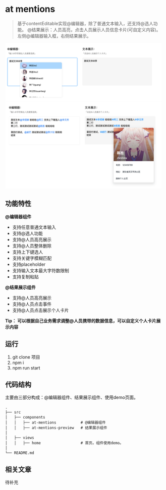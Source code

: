 # at mentions 

> 基于contentEditable实现@编辑器，除了普通文本输入，还支持@选人功能。
> @结果展示：人员高亮，点击人员展示人员信息卡片(可自定义内容)。
> 左侧@编辑器输入框，右侧结果展示。

![](./demo/demo-2.png)
![](./demo/demo-5.png)


## 功能特性

**@编辑器组件**

* 支持任意普通文本输入
* 支持@选人功能
* 支持@人员高亮展示
* 支持@人员整体删除
* 支持上下键选人
* 支持关键字模糊匹配
* 支持placeholder
* 支持输入文本最大字符数限制
* 支持复制粘贴

**@结果展示组件**
*  支持@人员高亮展示
*  支持@人员点击事件
*  支持@人员点击展示个人卡片

**Tip： 可以根据自己业务需求调整@人员携带的数据信息，可以自定义个人卡片展示内容**

## 运行
1. git clone 项目
2. npm i
3. npm run start


## 代码结构
主要由三部分构成：@编辑器组件、结果展示组件、使用demo页面。
```tree
.
├── src                           
│   ├── components                 
│   │   ├── at-mentions           # @编辑器组件
│   │   ├── at-mentions-preview   # 结果展示组件
│
│   ├── views                 
│   │   ├── home                  # 首页。组件使用demo。
│
└── README.md
```


## 相关文章

待补充

